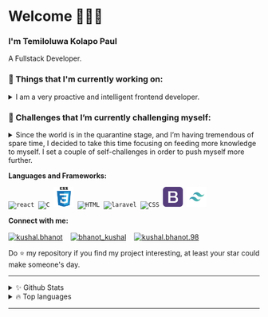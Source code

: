 # Welcome 🙋🏻‍♂️

### I'm Temiloluwa Kolapo Paul

A Fullstack Developer.

<h3>💼 Things that I'm currently working on:</h3>
<details>
  <summary>I am a very proactive and intelligent frontend developer. </summary>
  <ul>
    <br>
    <li>I have high level design and functionality skills.</li>
    <li>I am a very experienced frontend developer</li>
    <li>Looking forward to take a Web Development Course in future besides school curriculum.</li>
  </ul>
</details>

### 🌱 Challenges that I’m currently challenging myself:
<details>
  <summary> Since the world is in the quarantine stage, and I’m having tremendous of spare time, I decided to take this time focusing on feeding more knowledge to myself. I set a couple of self-challenges in order to push myself more further. </summary>
  <ul>
    <br>
    <li>Learn to code 3-4 hours a day with no distraction ( One or two day off a week. )</li>
    <li>Avoid over using social media</li>
    <li>Read more books</li>
    <li>Adopting the minimalism life style</li>
    <li>🔜</li>
  </ul>
</details>



**Languages and Frameworks:**
<p align="left">
  <code><img src="https://github.com/abranhe/programming-languages-logos/blob/master/src/react/react_48x48.png" alt="react" width="40" height="40" /></code>&nbsp;
  <code><img src="https://github.com/abranhe/programming-languages-logos/blob/master/src/javascript/javascript_48x48.png" alt="C" width="40" height="40" /></code>&nbsp;
  <code><img src="https://raw.githubusercontent.com/github/explore/80688e429a7d4ef2fca1e82350fe8e3517d3494d/topics/css/css.png" alt="git" width="40" height="40" /></code>&nbsp;
  <code><img src="https://github.com/abranhe/programming-languages-logos/blob/master/src/html/html_48x48.png" alt="HTML" width="40" height="40" /></code>&nbsp;
    <code><img src="https://github.com/abranhe/programming-languages-logos/blob/master/src/laravel/laravel_48x48.png" alt="laravel" width="40" height="40" /></code>&nbsp;
  <code><img src="https://github.com/abranhe/programming-languages-logos/blob/master/src/css/css_48x48.png" alt="CSS" width="40" height="40" /></code>&nbsp;
  <code><img src="https://raw.githubusercontent.com/github/explore/80688e429a7d4ef2fca1e82350fe8e3517d3494d/topics/bootstrap/bootstrap.png" alt="bootstrap" width="40" height="40" /></code>&nbsp;
  <code><img src="https://raw.githubusercontent.com/github/explore/80688e429a7d4ef2fca1e82350fe8e3517d3494d/topics/tailwind/tailwind.png" alt="bootstrap" width="40" height="40" /></code>&nbsp;
</p>

**Connect with me:**
<p align="left">
  <a href="https://www.instagram.com/kaytwolea/" target="blank"><img align="center" src="https://cdn.jsdelivr.net/npm/simple-icons@3.0.1/icons/instagram.svg" alt="kushal.bhanot" height="40" width="40" /></a> &nbsp;&nbsp;
  <a href="https://twitter.com/kaytwolea" target="blank"><img align="center" src="https://cdn.jsdelivr.net/npm/simple-icons@3.0.1/icons/twitter.svg" alt="bhanot_kushal" height="40" width="40" /></a> &nbsp;&nbsp;
  <a href="https://www.facebook.com/ckaytwolea" target="blank"><img align="center" src="https://cdn.jsdelivr.net/npm/simple-icons@3.0.1/icons/facebook.svg" alt="kushal.bhanot.98" height="40" width="40" /></a> &nbsp;&nbsp;
</p>


Do ⭐ my repository if you find my project interesting, at least your star could make someone's day.

---


<details>
  <summary>✨ Github Stats</summary>
  <br>
  <img align="left" alt="Vatana's Github Stats" src="https://github-readme-stats.vercel.app/api?username=vatanachhorn&show_icons=true&theme=dracula" />
  <br>
  <br>
  <br>
  <br>
  <br>
  <br>
  <br>
  <br>
  <br>
</details>
<details>
  <summary>🔥 Top languages</summary>
  <br>

  <br>
  <br>
  <br>
  <br>
  <br>
  <br>
  <br>
</details>

-----
